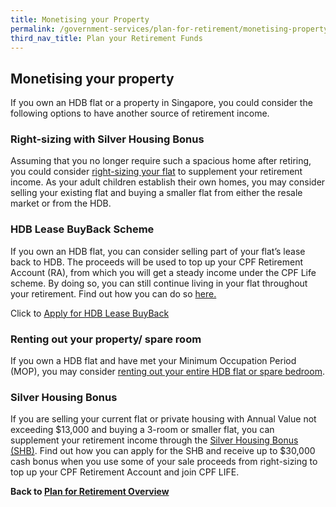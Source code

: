 ```yaml
---
title: Monetising your Property
permalink: /government-services/plan-for-retirement/monetising-property/
third_nav_title: Plan your Retirement Funds
---
```


## Monetising your property

If you own an HDB flat or a property in Singapore, you could consider the following options to have another source of retirement income. 

### Right-sizing with Silver Housing Bonus

Assuming that you no longer require such a spacious home after retiring, you could consider <a href="https://www.hdb.gov.sg/cs/infoweb/residential/living-in-an-hdb-flat/for-our-seniors/right-size-with-silver-housing-bonus" target="_blank">right-sizing your flat</a> to supplement your retirement income. As your adult children establish their own homes, you may consider selling your existing flat and buying a smaller flat from either the resale market or from the HDB.

### HDB Lease BuyBack Scheme 

If you own an HDB flat, you can consider selling part of your flat’s lease back to HDB. The proceeds will be used to top up your CPF Retirement Account (RA), from which you will get a steady income under the CPF Life scheme. By doing so, you can still continue living in your flat throughout your retirement. Find out how you can do so <a href="https://www.hdb.gov.sg/cs/infoweb/residential/living-in-an-hdb-flat/for-our-seniors/lease-buyback-scheme" target="_blank">here.</a>

Click to <a href="https://www.hdb.gov.sg/cs/infoweb/residential/living-in-an-hdb-flat/for-our-seniors/enhanced-lease-buyback-scheme/application-procedure" target="_blank">Apply for HDB Lease BuyBack</a>

### Renting out your property/ spare room

If you own a HDB flat and have met your Minimum Occupation Period (MOP), you may consider <a href="https://www.hdb.gov.sg/cs/infoweb/residential/living-in-an-hdb-flat/for-our-seniors/rent-out-your-flat-bedroom" target="_blank">renting out your entire HDB flat or spare bedroom</a>.

### Silver Housing Bonus

If you are selling your current flat or private housing with Annual Value not exceeding $13,000 and buying a 3-room or smaller flat, you can supplement your retirement income through the <a href="https://www.hdb.gov.sg/cs/infoweb/residential/living-in-an-hdb-flat/for-our-seniors/right-size-with-silver-housing-bonus" target="_blank">Silver Housing Bonus (SHB)</a>. Find out how you can apply for the SHB and receive up to $30,000 cash bonus when you use some of your sale proceeds from right-sizing to top up your CPF Retirement Account and join CPF LIFE.

**Back to [Plan for Retirement Overview](/government-services/plan-for-retirement/overview/)**